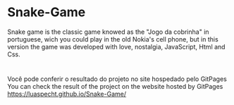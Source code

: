 # Snake-Game
Snake game is the classic game knowed as the "Jogo da cobrinha" in portuguese, wich you could play in the old Nokia's cell phone, but in this version the game was developed  with love, nostalgia, JavaScript, Html and Css.
#

Você pode conferir o resultado do projeto no site hospedado pelo GitPages <br/>
You can check the result of the project on the website hosted by GitPages
https://luaspecht.github.io/Snake-Game/

